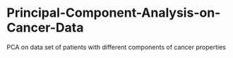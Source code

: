 # Principal-Component-Analysis-on-Cancer-Data
PCA on data set of patients with different components of cancer properties
